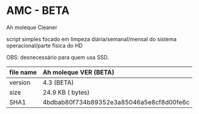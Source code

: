 # AMC - BETA

Ah moleque Cleaner

script simples focado em limpeza diária/semanal/mensal do sistema operacional/parte física do HD 

OBS: desnecessário para quem usa SSD.

file name|Ah moleque VER (BETA)
:---|:---
version| 4.3 (BETA)
size| 24.9 KB ( bytes)
SHA1| 4bdbab80f734b89352e3a85046a5e8cf8d00fe6c
